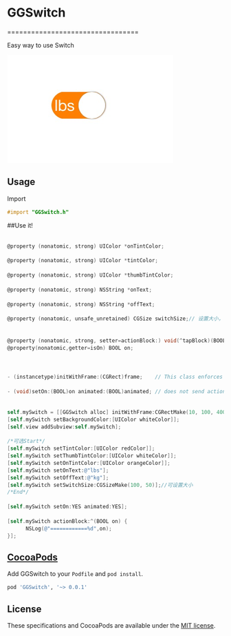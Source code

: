 # GGSwitch
=================================

Easy way to use Switch

![image](https://github.com/Otherplayer/GGSwitch/raw/master/Others/screenshot.png)
## Usage ##

Import 
```objective-c
#import "GGSwitch.h" 
```

##Use it!
```objective-c

@property (nonatomic, strong) UIColor *onTintColor;

@property (nonatomic, strong) UIColor *tintColor;

@property (nonatomic, strong) UIColor *thumbTintColor;

@property (nonatomic, strong) NSString *onText;

@property (nonatomic, strong) NSString *offText;

@property (nonatomic, unsafe_unretained) CGSize switchSize;// 设置大小， 建议宽高比2：1左右


@property (nonatomic, strong, setter=actionBlock:) void(^tapBlock)(BOOL on);
@property(nonatomic,getter=isOn) BOOL on;



- (instancetype)initWithFrame:(CGRect)frame;    // This class enforces a size appropriate for the control. The frame size is ignored.

- (void)setOn:(BOOL)on animated:(BOOL)animated; // does not send action


```


```objective-c

self.mySwitch = [[GGSwitch alloc] initWithFrame:CGRectMake(10, 100, 400, 400)];//与此大小无关
[self.mySwitch setBackgroundColor:[UIColor whiteColor]];
[self.view addSubview:self.mySwitch];

/*可选Start*/
[self.mySwitch setTintColor:[UIColor redColor]];
[self.mySwitch setThumbTintColor:[UIColor whiteColor]];
[self.mySwitch setOnTintColor:[UIColor orangeColor]];
[self.mySwitch setOnText:@"lbs"];
[self.mySwitch setOffText:@"kg"];
[self.mySwitch setSwitchSize:CGSizeMake(100, 50)];//可设置大小
/*End*/

[self.mySwitch setOn:YES animated:YES];

[self.mySwitch actionBlock:^(BOOL on) {
      NSLog(@"============%d",on);
}];

```



## [CocoaPods](http://cocoapods.org/)

Add GGSwitch to your `Podfile` and `pod install`.

```ruby
pod 'GGSwitch', '~> 0.0.1'
```

## License

These specifications and CocoaPods are available under the [MIT license](http://www.opensource.org/licenses/mit-license.php).








